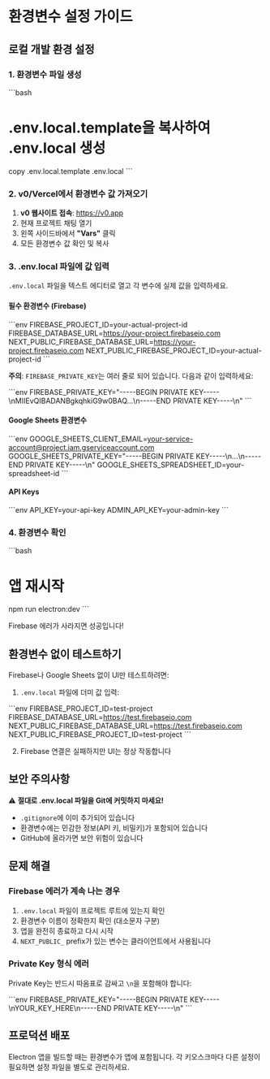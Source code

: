 # 환경변수 설정 가이드

## 로컬 개발 환경 설정

### 1. 환경변수 파일 생성

\`\`\`bash
# .env.local.template을 복사하여 .env.local 생성
copy .env.local.template .env.local
\`\`\`

### 2. v0/Vercel에서 환경변수 값 가져오기

1. **v0 웹사이트 접속**: https://v0.app
2. 현재 프로젝트 채팅 열기
3. 왼쪽 사이드바에서 **"Vars"** 클릭
4. 모든 환경변수 값 확인 및 복사

### 3. .env.local 파일에 값 입력

`.env.local` 파일을 텍스트 에디터로 열고 각 변수에 실제 값을 입력하세요.

#### 필수 환경변수 (Firebase)

\`\`\`env
FIREBASE_PROJECT_ID=your-actual-project-id
FIREBASE_DATABASE_URL=https://your-project.firebaseio.com
NEXT_PUBLIC_FIREBASE_DATABASE_URL=https://your-project.firebaseio.com
NEXT_PUBLIC_FIREBASE_PROJECT_ID=your-actual-project-id
\`\`\`

**주의**: `FIREBASE_PRIVATE_KEY`는 여러 줄로 되어 있습니다. 다음과 같이 입력하세요:

\`\`\`env
FIREBASE_PRIVATE_KEY="-----BEGIN PRIVATE KEY-----\nMIIEvQIBADANBgkqhkiG9w0BAQ...\n-----END PRIVATE KEY-----\n"
\`\`\`

#### Google Sheets 환경변수

\`\`\`env
GOOGLE_SHEETS_CLIENT_EMAIL=your-service-account@project.iam.gserviceaccount.com
GOOGLE_SHEETS_PRIVATE_KEY="-----BEGIN PRIVATE KEY-----\n...\n-----END PRIVATE KEY-----\n"
GOOGLE_SHEETS_SPREADSHEET_ID=your-spreadsheet-id
\`\`\`

#### API Keys

\`\`\`env
API_KEY=your-api-key
ADMIN_API_KEY=your-admin-key
\`\`\`

### 4. 환경변수 확인

\`\`\`bash
# 앱 재시작
npm run electron:dev
\`\`\`

Firebase 에러가 사라지면 성공입니다!

## 환경변수 없이 테스트하기

Firebase나 Google Sheets 없이 UI만 테스트하려면:

1. `.env.local` 파일에 더미 값 입력:

\`\`\`env
FIREBASE_PROJECT_ID=test-project
FIREBASE_DATABASE_URL=https://test.firebaseio.com
NEXT_PUBLIC_FIREBASE_DATABASE_URL=https://test.firebaseio.com
NEXT_PUBLIC_FIREBASE_PROJECT_ID=test-project
\`\`\`

2. Firebase 연결은 실패하지만 UI는 정상 작동합니다

## 보안 주의사항

⚠️ **절대로 .env.local 파일을 Git에 커밋하지 마세요!**

- `.gitignore`에 이미 추가되어 있습니다
- 환경변수에는 민감한 정보(API 키, 비밀키)가 포함되어 있습니다
- GitHub에 올라가면 보안 위험이 있습니다

## 문제 해결

### Firebase 에러가 계속 나는 경우

1. `.env.local` 파일이 프로젝트 루트에 있는지 확인
2. 환경변수 이름이 정확한지 확인 (대소문자 구분)
3. 앱을 완전히 종료하고 다시 시작
4. `NEXT_PUBLIC_` prefix가 있는 변수는 클라이언트에서 사용됩니다

### Private Key 형식 에러

Private Key는 반드시 따옴표로 감싸고 `\n`을 포함해야 합니다:

\`\`\`env
FIREBASE_PRIVATE_KEY="-----BEGIN PRIVATE KEY-----\nYOUR_KEY_HERE\n-----END PRIVATE KEY-----\n"
\`\`\`

## 프로덕션 배포

Electron 앱을 빌드할 때는 환경변수가 앱에 포함됩니다. 
각 키오스크마다 다른 설정이 필요하면 설정 파일을 별도로 관리하세요.
